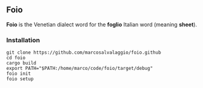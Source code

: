 ## Foio

**Foio** is the Venetian dialect word for the **foglio** Italian word (meaning **sheet**).

### Installation

```console
git clone https://github.com/marcosalvalaggio/foio.github
cd foio
cargo build
export PATH="$PATH:/home/marco/code/foio/target/debug"
foio init 
foio setup
```

